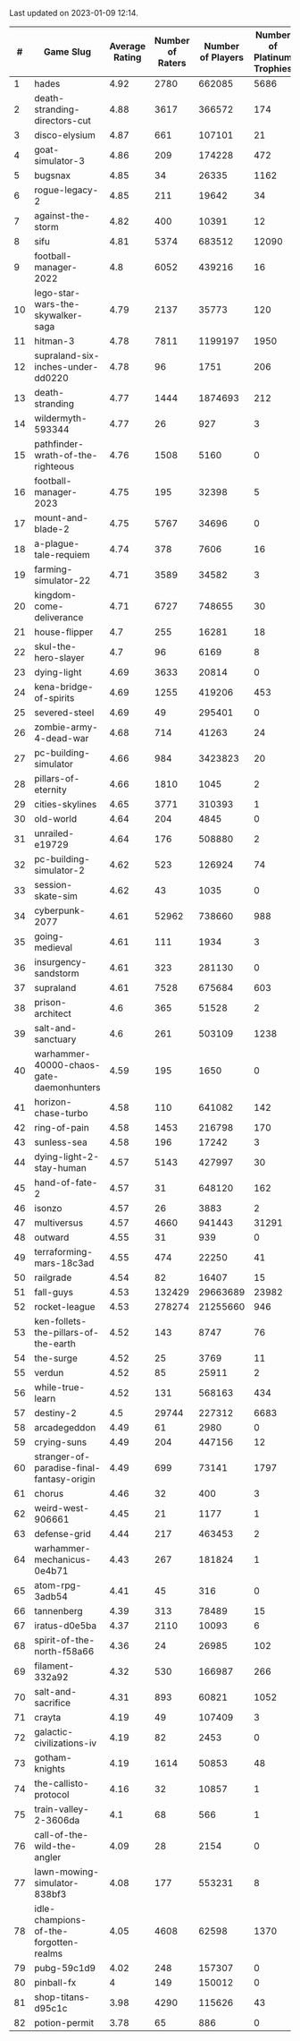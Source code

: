 Last updated on 2023-01-09 12:14.


|#|Game Slug|Average Rating|Number of Raters|Number of Players|Number of Platinum Trophies|Max Rarity (%)|
|---|---|---|---|---|---|---|
|1|hades|4.92|2780|662085|5686|89|
|2|death-stranding-directors-cut|4.88|3617|366572|174|90|
|3|disco-elysium|4.87|661|107101|21|28|
|4|goat-simulator-3|4.86|209|174228|472|91|
|5|bugsnax|4.85|34|26335|1162|97|
|6|rogue-legacy-2|4.85|211|19642|34|3|
|7|against-the-storm|4.82|400|10391|12|36|
|8|sifu|4.81|5374|683512|12090|96|
|9|football-manager-2022|4.8|6052|439216|16|49|
|10|lego-star-wars-the-skywalker-saga|4.79|2137|35773|120|97|
|11|hitman-3|4.78|7811|1199197|1950|47|
|12|supraland-six-inches-under-dd0220|4.78|96|1751|206|99|
|13|death-stranding|4.77|1444|1874693|212|91|
|14|wildermyth-593344|4.77|26|927|3|15|
|15|pathfinder-wrath-of-the-righteous|4.76|1508|5160|0|50|
|16|football-manager-2023|4.75|195|32398|5|80|
|17|mount-and-blade-2|4.75|5767|34696|0|24|
|18|a-plague-tale-requiem|4.74|378|7606|16|91|
|19|farming-simulator-22|4.71|3589|34582|3|77|
|20|kingdom-come-deliverance|4.71|6727|748655|30|30|
|21|house-flipper|4.7|255|16281|18|94|
|22|skul-the-hero-slayer|4.7|96|6169|8|96|
|23|dying-light|4.69|3633|20814|0|95|
|24|kena-bridge-of-spirits|4.69|1255|419206|453|94|
|25|severed-steel|4.69|49|295401|0|7|
|26|zombie-army-4-dead-war|4.68|714|41263|24|67|
|27|pc-building-simulator|4.66|984|3423823|20|48|
|28|pillars-of-eternity|4.66|1810|1045|2|81|
|29|cities-skylines|4.65|3771|310393|1|72|
|30|old-world|4.64|204|4845|0|83|
|31|unrailed-e19729|4.64|176|508880|2|8|
|32|pc-building-simulator-2|4.62|523|126924|74|74|
|33|session-skate-sim|4.62|43|1035|0|27|
|34|cyberpunk-2077|4.61|52962|738660|988|65|
|35|going-medieval|4.61|111|1934|3|67|
|36|insurgency-sandstorm|4.61|323|281130|0|6|
|37|supraland|4.61|7528|675684|603|99|
|38|prison-architect|4.6|365|51528|2|30|
|39|salt-and-sanctuary|4.6|261|503109|1238|83|
|40|warhammer-40000-chaos-gate-daemonhunters|4.59|195|1650|0|76|
|41|horizon-chase-turbo|4.58|110|641082|142|88|
|42|ring-of-pain|4.58|1453|216798|170|96|
|43|sunless-sea|4.58|196|17242|3|36|
|44|dying-light-2-stay-human|4.57|5143|427997|30|6|
|45|hand-of-fate-2|4.57|31|648120|162|72|
|46|isonzo|4.57|26|3883|2|58|
|47|multiversus|4.57|4660|941443|31291|76|
|48|outward|4.55|31|939|0|72|
|49|terraforming-mars-18c3ad|4.55|474|22250|41|46|
|50|railgrade|4.54|82|16407|15|98|
|51|fall-guys|4.53|132429|29663689|23982|9|
|52|rocket-league|4.53|278274|21255660|946|77|
|53|ken-follets-the-pillars-of-the-earth|4.52|143|8747|76|45|
|54|the-surge|4.52|25|3769|11|94|
|55|verdun|4.52|85|25911|2|75|
|56|while-true-learn|4.52|131|568163|434|93|
|57|destiny-2|4.5|29744|227312|6683|94|
|58|arcadegeddon|4.49|61|2980|0|91|
|59|crying-suns|4.49|204|447156|12|66|
|60|stranger-of-paradise-final-fantasy-origin|4.49|699|73141|1797|98|
|61|chorus|4.46|32|400|3|86|
|62|weird-west-906661|4.45|21|1177|1|85|
|63|defense-grid|4.44|217|463453|2|80|
|64|warhammer-mechanicus-0e4b71|4.43|267|181824|1|25|
|65|atom-rpg-3adb54|4.41|45|316|0|97|
|66|tannenberg|4.39|313|78489|15|88|
|67|iratus-d0e5ba|4.37|2110|10093|6|85|
|68|spirit-of-the-north-f58a66|4.36|24|26985|102|65|
|69|filament-332a92|4.32|530|166987|266|93|
|70|salt-and-sacrifice|4.31|893|60821|1052|91|
|71|crayta|4.19|49|107409|3|23|
|72|galactic-civilizations-iv|4.19|82|2453|0|79|
|73|gotham-knights|4.19|1614|50853|48|25|
|74|the-callisto-protocol|4.16|32|10857|1|93|
|75|train-valley-2-3606da|4.1|68|566|1|89|
|76|call-of-the-wild-the-angler|4.09|28|2154|0|60|
|77|lawn-mowing-simulator-838bf3|4.08|177|553231|8|85|
|78|idle-champions-of-the-forgotten-realms|4.05|4608|62598|1370|2|
|79|pubg-59c1d9|4.02|248|157307|0|73|
|80|pinball-fx|4|149|150012|0|85|
|81|shop-titans-d95c1c|3.98|4290|115626|43|97|
|82|potion-permit|3.78|65|886|0|98|
